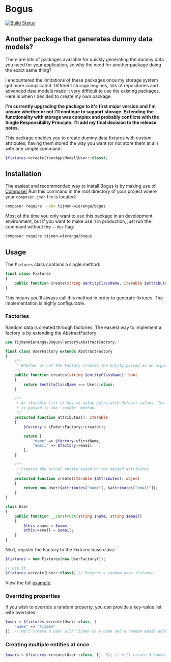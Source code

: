 # Bogus
[![Build Status](https://travis-ci.org/TijmenWierenga/Bogus.svg?branch=master)](https://travis-ci.org/TijmenWierenga/Bogus)

## Another package that generates dummy data models?
There are lots of packages available for quickly generating the dummy data you need for your application,
so why the need for another package doing the exact same thing?

I encountered the limitations of these packages once my storage system got more complicated.
Different storage engines, lots of repositories and advanced data models made it very difficult to
use the existing packages. Here is when I decided to create my own package.

**I'm currently upgrading the package to it's first major version and I'm unsure whether or not I'll continue to support storage. Extending the functionality with storage was complex and probably conflicts with the Single Responsibility Principle. I'll add my final decision to the release notes.**

This package enables you to create dummy data fixtures with custom attributes, having them stored the way you want (or not store them at all)
with one simple command:

``` php
$fixtures->create(YourApp\Model\User::class);
```

## Installation
The easiest and recommended way to install Bogus is by making use of [Composer](https://getcomposer.org/)
Run this command in the root directory of your project where your `composer.json` file is located:

``` bash
composer require --dev tijmen-wierenga/bogus
```

Most of the time you only want to use this package in an development environment, 
but if you want to make use it in production, just run the command without the `--dev` flag:

``` bash
composer require tijmen-wierenga/bogus
```

## Usage
The `Fixtures` class contains a single method:

``` php
final class Fixtures
{
    public function create(string $entityClassName, iterable $attributes, int $amount): iterable;
}
```

This means you'll always call this method in order to generate fixtures. 
The implementation is highly configurable.

### Factories
Random data is created through factories. The easiest way to implement a factory is by extending the AbstractFactory:

``` php
use TijmenWierenga\Bogus\Factory\AbstractFactory;

final class UserFactory extends AbstractFactory
{
    /**
     * Whether or not the Factory creates the entity passed as an argument
     */
    public function creates(string $entityClassName): bool
    {
        return $entityClassName === User::class;
    }

    /**
     * An iterable list of key => value pairs with default values. The result of the merged attributes
     * is passed to the 'create' method.
     */
    protected function attributes(): iterable
    {
        $factory = \Faker\Factory::create();

        return [
            "name" => $factory->firstName,
            "email" => $factory->email
        ];
    }

    /**
     * Creates the actual entity based on the merged attributes
     */
    protected function create(iterable $attributes): object
    {
        return new User($attributes["name"], $attributes["email"]);
    }
}

class User
{
    public function __construct(string $name, string $email)
    {
        $this->name = $name;
        $this->email = $email;
    }
}
```

Next, register the Factory to the Fixtures base class:
``` php
$fixtures = new Fixtures(new UserFactory());

// Use it
$fixtures->create(User::class); // Returns a random user instance
```

View the full [example](examples/abstract-factory.php).

### Overriding properties
If you wish to override a random property, you can provide a key-value list with overrides:
```php
$user = $fixtures->create(User::class, [
    "name" => "Tijmen"
]); // Will create a user with Tijmen as a name and a random email address
```

### Creating multiple entities at once
```php
$users = $fixtures->create(User::class, [], 3); // Will create 3 random users
```
